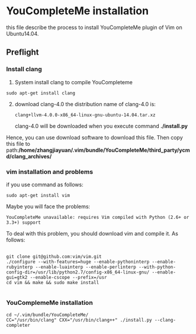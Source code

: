 # YouCompleteMe installation
this file describe the process to install YouCompleteMe plugin of Vim on Ubuntu14.04.

## Preflight
### Install clang
1. System install clang to compile YouCompleteme
<pre><code>sudo apt-get install clang</code></pre>
2. download clang-4.0
the distribution name of clang-4.0 is:<pre><code>clang+llvm-4.0.0-x86_64-linux-gnu-ubuntu-14.04.tar.xz</code></pre>
clang-4.0 will be downloaded when you execute command <b>./install.py</b>
<p>Hence, you can use download software to download this file.  Then copy this file to path:<b>/home/zhangjiayuan/.vim/bundle/YouCompleteMe/third_party/ycmd/clang_archives/</b></p>

### vim installation and problems
<p>if you use command as follows:  </p>
<pre><code>sudo apt-get install vim</code></pre>
<p>Maybe you will face the problems: </p>
<pre><code>YouCompleteMe unavailable: requires Vim compiled with Python (2.6+ or 3.3+) support</code></pre>
<p>To deal with this problem, you should download vim and compile it.  As follows:</p>
<pre>
	<code>
git clone git@github.com:vim/vim.git
./configure --with-features=huge --enable-pythoninterp --enable-rubyinterp --enable-luainterp --enable-perlinterp --with-python-config-dir=/usr/lib/python2.7/config-x86_64-linux-gnu/ --enable-gui=gtk2 --enable-cscope --prefix=/usr
cd vim && make && sudo make install
	</code>
</pre>
	
### YouComplemeMe installation
<pre><code>cd ~/.vim/bundle/YouCompleteMe/
CC="/usr/bin/clang" CXX="/usr/bin/clang++" ./install.py --clang-completer</code></pre>

